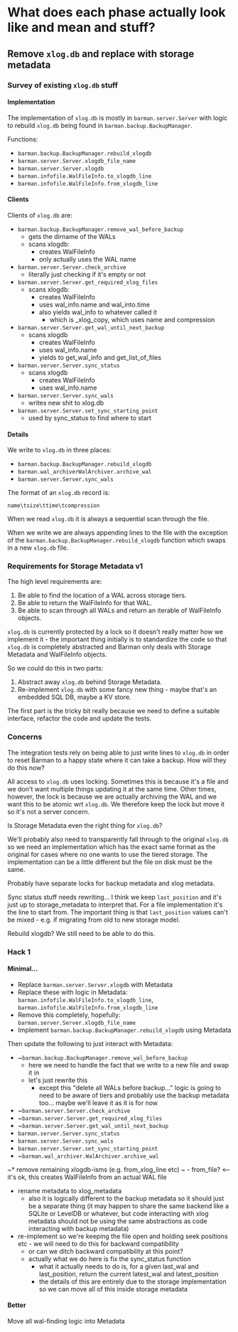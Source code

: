 # What does each phase actually look like and mean and stuff?

## Remove `xlog.db` and replace with storage metadata

### Survey of existing `xlog.db` stuff

#### Implementation

The implementation of `xlog.db` is mostly in `barman.server.Server` with logic to rebuild `xlog.db` being found in `barman.backup.BackupManager`.

Functions:

* `barman.backup.BackupManager.rebuild_xlogdb`
* `barman.server.Server.xlogdb_file_name`
* `barman.server.Server.xlogdb`
* `barman.infofile.WalFileInfo.to_xlogdb_line`
* `barman.infofile.WalFileInfo.from_xlogdb_line`

#### Clients

Clients of `xlog.db` are:

* `barman.backup.BackupManager.remove_wal_before_backup`
  * gets the dirname of the WALs
  * scans xlogdb:
    * creates WalFileInfo
    * only actually uses the WAL name
* `barman.server.Server.check_archive`
  * literally just checking if it's empty or not
* `barman.server.Server.get_required_xlog_files`
  * scans xlogdb:
    * creates WalFileInfo
    * uses wal_info.name and wal_into.time
    * also yields wal_info to whatever called it
      * which is _xlog_copy, which uses name and compression
* `barman.server.Server.get_wal_until_next_backup`
  * scans xlogdb
    * creates WalFileInfo
    * uses wal_info.name
    * yields to get_wal_info and get_list_of_files
* `barman.server.Server.sync_status`
  * scans xlogdb
    * creates WalFileInfo
    * uses wal_info.name
* `barman.server.Server.sync_wals`
  * writes new shit to xlog.db
* `barman.server.Server.set_sync_starting_point`
  * used by sync_status to find where to start

#### Details

We write to `xlog.db` in three places:

* `barman.backup.BackupManager.rebuild_xlogdb`
* `barman.wal_archiverWalArchiver.archive_wal`
* `barman.server.Server.sync_wals`

The format of an `xlog.db` record is:

    name\tsize\ttime\tcompression

When we read `xlog.db` it is always a sequential scan through the file.

When we write we are always appending lines to the file with the exception of the `barman.backup.BackupManager.rebuild_xlogdb` function which swaps in a new `xlog.db` file.

### Requirements for Storage Metadata v1

The high level requirements are:

1. Be able to find the location of a WAL across storage tiers.
2. Be able to return the WalFileInfo for that WAL.
3. Be able to scan through all WALs and return an iterable of WalFileInfo objects.

`xlog.db` is currently protected by a lock so it doesn't really matter how we implement it - the important thing initially is to standardize the code so that `xlog.db` is completely abstracted and Barman only deals with Storage Metadata and WalFileInfo objects.

So we could do this in two parts:

1. Abstract away `xlog.db` behind Storage Metadata.
2. Re-implement `xlog.db` with some fancy new thing - maybe that's an embedded SQL DB, maybe a KV store.

The first part is the tricky bit really because we need to define a suitable interface, refactor the code and update the tests.

### Concerns

The integration tests rely on being able to just write lines to `xlog.db` in order to reset Barman to a happy state where it can take a backup. How will they do this now?

All access to `xlog.db` uses locking. Sometimes this is because it's a file and we don't want multiple things updating it at the same time. Other times, however, the lock is because we are actually archiving the WAL and we want this to be atomic wrt `xlog.db`. We therefore keep the lock but move it so it's not a server concern.

Is Storage Metadata even the right thing for `xlog.db`?

We'll probably also need to transparently fall through to the original `xlog.db` so we need an implementation which has the exact same format as the original for cases where no one wants to use the tiered storage. The implementation can be a little different but the file on disk must be the same.

Probably have separate locks for backup metadata and xlog metadata.

Sync status stuff needs rewriting... I think we keep `last_position` and it's just up to storage_metadata to interpret that.
For a file implementation it's the line to start from.
The important thing is that `last_position` values can't be mixed - e.g. if migrating from old to new storage model.

Rebuild xlogdb? We still need to be able to do this.

### Hack 1

#### Minimal...

* Replace `barman.server.Server.xlogdb` with Metadata
* Replace these with logic in Metadata: `barman.infofile.WalFileInfo.to_xlogdb_line`, `barman.infofile.WalFileInfo.from_xlogdb_line`
* Remove this completely, hopefully: `barman.server.Server.xlogdb_file_name`
* Implement `barman.backup.BackupManager.rebuild_xlogdb` using Metadata

Then update the following to just interact with Metadata:

* ~`barman.backup.BackupManager.remove_wal_before_backup`
  - here we need to handle the fact that we write to a new file and swap it in
  - let's just rewrite this
    - except this "delete all WALs before backup..." logic is going to need to be aware of tiers and probably use the backup metadata too... maybe we'll leave it as it is for now
* ~`barman.server.Server.check_archive`
* ~`barman.server.Server.get_required_xlog_files`
* ~`barman.server.Server.get_wal_until_next_backup`
* `barman.server.Server.sync_status`
* `barman.server.Server.sync_wals`
* `barman.server.Server.set_sync_starting_point`
* ~`barman.wal_archiver.WalArchiver.archive_wal`

~* remove remaining xlogdb-isms (e.g. from_xlog_line etc)
~  - from_file? <-- it's ok, this creates WalFileInfo from an actual WAL file
* rename metadata to xlog_metadata
  - also it is logically different to the backup metadata so it should
    just be a separate thing (it may happen to share the same backend
    like a SQLite or LevelDB or whatever, but code interacting with
    xlog metadata should not be using the same abstractions as code
    interacting with backup metadata)
* re-implement so we're keeping the file open and holding seek positions
  etc - we will need to do this for backward compatibility
    - or can we ditch backward compatibility at this point?
  - actually what we do here is fix the sync_status function
    - what it actually needs to do is, for a given last_wal and last_position, return the current latest_wal and latest_position
    - the details of this are entirely due to the storage implementation so we can move all of this inside storage metadata

#### Better

Move all wal-finding logic into Metadata
